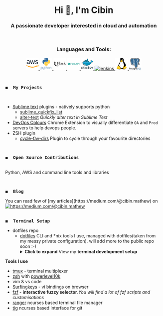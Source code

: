 <h1 align="center">Hi 👋, I'm Cibin</h1>
<h3 align="center">A passionate developer interested in cloud and automation</h3>
</br>
<h3 align="center">Languages and Tools:</h3>
<p align="center"> 
<a href="https://aws.amazon.com" target="_blank"> <img src="https://raw.githubusercontent.com/devicons/devicon/master/icons/amazonwebservices/amazonwebservices-original-wordmark.svg" alt="aws" width="40" height="40"/> </a> 
 <a href="https://www.python.org" target="_blank"> <img src="https://raw.githubusercontent.com/devicons/devicon/master/icons/python/python-original-wordmark.svg" alt="python" width="40" height="40"/> </a>
  <a href="https://flask.palletsprojects.com/" target="_blank">  <img src="https://github.com/devicons/devicon/blob/master/icons/flask/flask-original-wordmark.svg" alt="flask" width="40" height="40"/> </a>  
 <a href="https://fastapi.tiangolo.com/" target="_blank">  <img src="https://raw.githubusercontent.com/devicons/devicon/master/icons/fastapi/fastapi-original-wordmark.svg" alt="fastapi" width="40" height="40"/> </a>  
 <a href="https://www.docker.com/" target="_blank"> <img src="https://raw.githubusercontent.com/devicons/devicon/master/icons/docker/docker-original-wordmark.svg" alt="docker" width="40" height="40"/> </a> <a href="https://www.jenkins.io" target="_blank"><img src="https://www.vectorlogo.zone/logos/jenkins/jenkins-icon.svg" alt="jenkins" width="40" height="40"/> </a>   <a href="https://www.linux.org/" target="_blank"> <img src="https://raw.githubusercontent.com/devicons/devicon/master/icons/linux/linux-original.svg" alt="linux" width="40" height="40"/> </a> <a href="https://www.postgresql.org" target="_blank"> <img src="https://raw.githubusercontent.com/devicons/devicon/master/icons/postgresql/postgresql-original-wordmark.svg" alt="postgresql" width="40" height="40"/> </a>  </p>


</br><p>
<pre>◼  <b>My Projects</b></pre></br>


- [Sublime text](https://www.sublimetext.com/) plugins - natively supports python 
  - [sublime_quickfix_list](https://github.com/cibinmathew/sublime_quickfix_list)
  - [alter-text](https://github.com/cibinmathew/sublime-alter-text) <i>Quickly alter text in Sublime Text</i>
- [DevOps Colours](https://github.com/cibinmathew/ops-buddy) Chrome Extension to visually differentiate `QA` and `Prod` servers to help devops people.
- ZSH plugin
  - [cycle-fav-dirs](https://github.com/cibinmathew/cycle-fav-dirs) Plugin to cycle through your favourite directories

</p></br>
<p><b><pre>◼  Open Source Contributions</b></pre></br>
   Python, AWS and command line tools and libraries</p>
</br><p> 
<pre><b>◼  Blog</b></pre>
<p>
You can read few of [my articles](https://medium.com/@cibin.mathew) on <a href="https://medium.com/@cibin.mathew" target="_blank"> <img src="https://miro.medium.com/max/1002/1*s986xIGqhfsN8U--09_AdA.webp" alt="https://medium.com/@cibin.mathew" width="90"></a>
</br></br></p>
<pre><b>◼  Terminal Setup</b></pre>
 
- dotfiles repo
  - [dotfiles](https://github.com/cibinmathew/dotfiles) CLI and *nix tools I use, managed with dotfiles(taken from my messy private configuration). will add more to the public repo soon :-)
</br><details><summary><b>Click to expand</b> View my <b>terminal development setup</b></summary></br>Read more about [my-terminal-and-development-setup](https://medium.com/@cibin.mathew/my-terminal-and-development-setup-e99f5baf2b18) on medium.com<img src="https://miro.medium.com/max/4800/1*72NDraaGKmUwmzJoAuxbSQ.png" width="900">
</details>

<b>Tools I use</b>
- [tmux](https://github.com/tmux/tmux/) - terminal multiplexer
- [zsh](https://www.zsh.org/) with [powerlevel10k](https://github.com/romkatv/powerlevel10k)
- vim & vs code
- [Surfingkeys](https://github.com/brookhong/Surfingkeys/) - vi bindings on browser
 - [fzf](https://github.com/junegunn/fzf) - <b>interactive fuzzy selector</b>.<i>You will find a lot of fzf scripts and customisations</i>
- [ranger](https://github.com/ranger/ranger) ncurses based terminal file manager
- [tig](https://github.com/jonas/tig) ncurses based interface for git
</p>
</br>
<p align="left">
<!-- <img align="center" src="https://github-readme-stats.vercel.app/api/top-langs/?username=cibinmathew&layout=compact&hide=Emacs%20Lisp,html,Roff,AutoHotkey,M4,TeX&show_icons=true&locale=en" alt="cibinmathew" /> -->

</p>
 <!-- <img align="center" src="https://github-readme-stats.vercel.app/api?username=cibinmathew&show_icons=true&locale=en" alt="cibinmathew" />  -->

</br>
